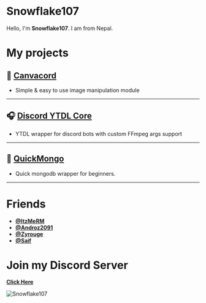 # Snowflake107
Hello, I'm **Snowflake107**. I am from Nepal.

# My projects
## 🎨 **[Canvacord](https://npmjs.com/package/canvacord)** 
- Simple & easy to use image manipulation module
---------------------------------------------------------
## 🎧 **[Discord YTDL Core](https://npmjs.com/package/discord-ytdl-core)** 
- YTDL wrapper for discord bots with custom FFmpeg args support
---------------------------------------------------------
## 📁 **[QuickMongo](https://npmjs.com/package/quickmongo)** 
- Quick mongodb wrapper for beginners.
---------------------------------------------------------

# Friends
- **[@ItzMeRM](https://github.com/ItzMeRM)**
- **[@Androz2091](https://github.com/Androz2091)**
- **[@Zyrouge](https://github.com/Zyrouge)**
- **[@Saif](https://github.com/thanos783)**

# Join my Discord Server
**[Click Here](https://snowflakedev.xyz/discord)**

![Snowflake107](https://github-readme-stats.vercel.app/api?username=snowflake107&show_icons=true&theme=tokyonight&hide=["issues"])
